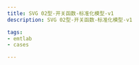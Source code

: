 ```yaml
---
title: SVG 02型-开关函数-标准化模型-v1
description: SVG 02型-开关函数-标准化模型-v1

tags:
- emtlab
- cases

---
```


<!-- import DocCardList from '@theme/DocCardList';

<DocCardList /> -->